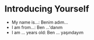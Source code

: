 
# Introducing Yourself

- My name is...: Benim adım...
- I am from...: Ben ...'danım
- I am ... years old: Ben ... yaşındayım
